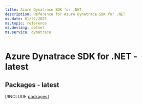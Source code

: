 ```yaml
---
title: Azure Dynatrace SDK for .NET
description: Reference for Azure Dynatrace SDK for .NET
ms.date: 01/21/2025
ms.topic: reference
ms.devlang: dotnet
ms.service: dynatrace
---
```

# Azure Dynatrace SDK for .NET - latest
## Packages - latest
[!INCLUDE [packages](dynatrace-index.md)]